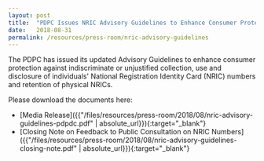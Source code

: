 ```yaml
---
layout: post
title:  "PDPC Issues NRIC Advisory Guidelines to Enhance Consumer Protection"
date:   2018-08-31
permalink: /resources/press-room/nric-advisory-guidelines
---
```


The PDPC has issued its updated Advisory Guidelines to enhance consumer protection against indiscriminate or unjustified collection, use and disclosure of individuals' National Registration Identity Card (NRIC) numbers and retention of physical NRICs.

Please download the documents here:

* [Media Release]({{"/files/resources/press-room/2018/08/nric-advisory-guidelines-pdpdc.pdf" | absolute_url}}){:target="_blank"}
* [Closing Note on Feedback to Public Consultation on NRIC Numbers]({{"/files/resources/press-room/2018/08/nric-advisory-guidelines-closing-note.pdf" | absolute_url}}){:target="_blank"}
